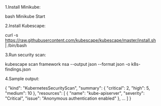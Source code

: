 1.Install Minikube:

bash
Minikube Start


2.Install Kubescape:

curl -s https://raw.githubusercontent.com/kubescape/kubescape/master/install.sh | /bin/bash


3.Run security scan:

kubescape scan framework nsa --output json --format json -o k8s-findings.json


4.Sample output:

{
  "kind": "KubernetesSecurityScan",
  "summary": {
    "critical": 2,
    "high": 5,
    "medium": 10
  },
  "resources": [
    {
      "name": "kube-apiserver",
      "severity": "Critical",
      "issue": "Anonymous authentication enabled"
    },
    ...
  ]
}
